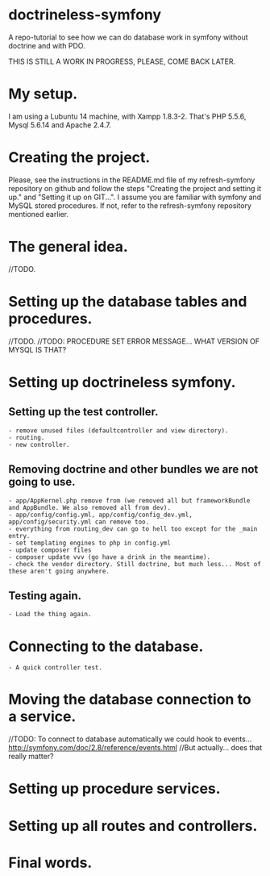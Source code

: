 doctrineless-symfony
====================

A repo-tutorial to see how we can do database work in symfony without doctrine and with PDO. 

THIS IS STILL A WORK IN PROGRESS, PLEASE, COME BACK LATER.

# My setup.

I am using a Lubuntu 14 machine, with Xampp 1.8.3-2. That's PHP 5.5.6, Mysql 5.6.14 and Apache 2.4.7.

# Creating the project.

Please, see the instructions in the README.md file of my refresh-symfony repository on github and follow the steps "Creating the project and setting it up." and "Setting it up on GIT...". I assume you are familiar with symfony and MySQL stored procedures. If not, refer to the refresh-symfony repository mentioned earlier.

# The general idea.

//TODO.

# Setting up the database tables and procedures.

//TODO.
//TODO: PROCEDURE SET ERROR MESSAGE... WHAT VERSION OF MYSQL IS THAT?

# Setting up doctrineless symfony.

## Setting up the test controller.

	- remove unused files (defaultcontroller and view directory).
	- routing.
	- new controller.

## Removing doctrine and other bundles we are not going to use.

	- app/AppKernel.php remove from (we removed all but frameworkBundle and AppBundle. We also removed all from dev). 
	- app/config/config.yml, app/config/config_dev.yml, app/config/security.yml can remove too.
	- everything from routing_dev can go to hell too except for the _main entry.
	- set templating engines to php in config.yml
	- update composer files
	- composer update vvv (go have a drink in the meantime).
	- check the vendor directory. Still doctrine, but much less... Most of these aren't going anywhere.

## Testing again.

	- Load the thing again.

# Connecting to the database.

	- A quick controller test.

# Moving the database connection to a service.

//TODO: To connect to database automatically we could hook to events... http://symfony.com/doc/2.8/reference/events.html
//But actually... does that really matter?

# Setting up procedure services.

# Setting up all routes and controllers.

# Final words.
